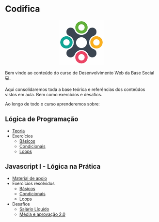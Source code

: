 # Codifica

<P align="center">
    <img src="assets/logo_base_social.jpg" width=150>
</p>

Bem vindo ao conteúdo do curso de Desenvolvimento Web da Base Social 💻.

Aqui consolidaremos toda a base teórica e referências dos conteúdos vistos em aula. Bem como exercícios e desafios.

Ao longo de todo o curso aprenderemos sobre:

## Lógica de Programação
* [Teoria](0_logica_de_programacao/README.md)
* Exercícios
    * [Básicos](0_logica_de_programacao/exercicios/basicos.md.md)
    * [Condicionais](0_logica_de_programacao/exercicios/condicionais.md.md)
    * [Loops](0_logica_de_programacao/exercicios/loops.md)

## Javascript I - Lógica na Prática
* [Material de apoio](1_javascript_1/README.md)
* Exercícios resolvidos
    * [Básicos](1_javascript_1/exercicios/basicos.md.md)
    * [Condicionais](1_javascript_1/exercicios/condicionais.md.md)
    * [Loops](1_javascript_1/exercicios/loops.md)
* Desafios
    * [Salário Líquido](1_javascript_1/desafios/resolucoes//salario_liquido.md)
    * [Média e aprovação 2.0](1_javascript_1/desafios/media_e_aprovacao_v2.md)

<!-- * [HTML](2_html/README.md) -->
<!-- * [CSS](3_css/README.md) -->
<!-- * [Javascript II](4_javascript_2/README.md) -->
<!-- * [Github](4_github/README.md) -->
